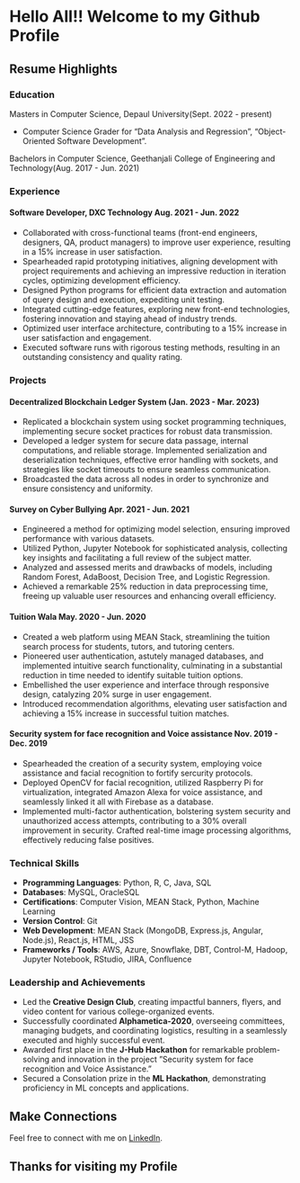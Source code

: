 # Hello All!! Welcome to my Github Profile
## Resume Highlights
### Education

Masters in Computer Science, Depaul University(Sept. 2022 - present)
* Computer Science Grader for “Data Analysis and Regression”, “Object-Oriented Software Development”.

Bachelors in Computer Science, Geethanjali College of Engineering and Technology(Aug. 2017 - Jun. 2021)

### Experience
#### Software Developer, DXC Technology Aug. 2021 - Jun. 2022

* Collaborated with cross-functional teams (front-end engineers, designers, QA, product managers) to improve user experience, resulting in
a 15% increase in user satisfaction.
* Spearheaded rapid prototyping initiatives, aligning development with project requirements and achieving an impressive reduction in
iteration cycles, optimizing development efficiency.
* Designed Python programs for efficient data extraction and automation of query design and execution, expediting unit testing.
* Integrated cutting-edge features, exploring new front-end technologies, fostering innovation and staying ahead of industry trends.
* Optimized user interface architecture, contributing to a 15% increase in user satisfaction and engagement.
* Executed software runs with rigorous testing methods, resulting in an outstanding consistency and quality rating.

### Projects

#### Decentralized Blockchain Ledger System (Jan. 2023 - Mar. 2023)
* Replicated a blockchain system using socket programming techniques, implementing secure socket practices for robust data transmission.
* Developed a ledger system for secure data passage, internal computations, and reliable storage. Implemented serialization and
deserialization techniques, effective error handling with sockets, and strategies like socket timeouts to ensure seamless communication.
* Broadcasted the data across all nodes in order to synchronize and ensure consistency and uniformity.

#### Survey on Cyber Bullying Apr. 2021 - Jun. 2021
* Engineered a method for optimizing model selection, ensuring improved performance with various datasets.
* Utilized Python, Jupyter Notebook for sophisticated analysis, collecting key insights and facilitating a full review of the subject matter.
* Analyzed and assessed merits and drawbacks of models, including Random Forest, AdaBoost, Decision Tree, and Logistic Regression.
* Achieved a remarkable 25% reduction in data preprocessing time, freeing up valuable user resources and enhancing overall efficiency.

#### Tuition Wala May. 2020 - Jun. 2020
* Created a web platform using MEAN Stack, streamlining the tuition search process for students, tutors, and tutoring centers.
* Pioneered user authentication, astutely managed databases, and implemented intuitive search functionality, culminating in a substantial
reduction in time needed to identify suitable tuition options.
* Embellished the user experience and interface through responsive design, catalyzing 20% surge in user engagement.
* Introduced recommendation algorithms, elevating user satisfaction and achieving a 15% increase in successful tuition matches.

#### Security system for face recognition and Voice assistance Nov. 2019 - Dec. 2019
* Spearheaded the creation of a security system, employing voice assistance and facial recognition to fortify sercurity protocols.
* Deployed OpenCV for facial recognition, utilized Raspberry Pi for virtualization, integrated Amazon Alexa for voice assistance, and
seamlessly linked it all with Firebase as a database.
* Implemented multi-factor authentication, bolstering system security and unauthorized access attempts, contributing to a 30% overall
improvement in security. Crafted real-time image processing algorithms, effectively reducing false positives.

### Technical Skills

* **Programming Languages**: Python, R, C, Java, SQL
* **Databases**: MySQL, OracleSQL
* **Certifications**: Computer Vision, MEAN Stack, Python, Machine Learning
* **Version Control**: Git
* **Web Development**: MEAN Stack (MongoDB, Express.js, Angular, Node.js), React.js, HTML, JSS
* **Frameworks / Tools**: AWS, Azure, Snowflake, DBT, Control-M, Hadoop, Jupyter Notebook, RStudio, JIRA, Confluence

### Leadership and Achievements

* Led the **Creative Design Club**, creating impactful banners, flyers, and video content for various college-organized events.
* Successfully coordinated **Alphametica-2020**, overseeing committees, managing budgets, and coordinating logistics, resulting in a
seamlessly executed and highly successful event.
* Awarded first place in the **J-Hub Hackathon** for remarkable problem-solving and innovation in the project ”Security system for face
recognition and Voice Assistance.”
* Secured a Consolation prize in the **ML Hackathon**, demonstrating proficiency in ML concepts and applications.

## Make Connections

Feel free to connect with me on [LinkedIn](https://www.linkedin.com/in/nikhil-komal-kumar/).

## Thanks for visiting my Profile
